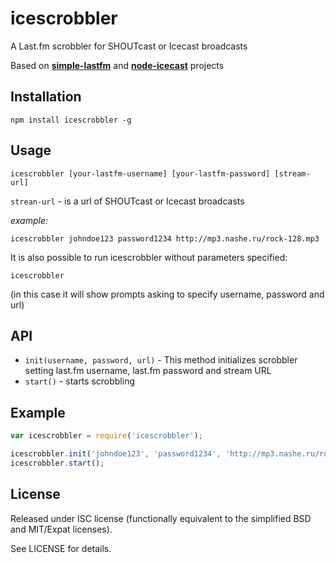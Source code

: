 # icescrobbler

A Last.fm scrobbler for SHOUTcast or Icecast broadcasts

Based on **[simple-lastfm](https://github.com/atomjack/simple-lastfm)** and **[node-icecast](https://github.com/TooTallNate/node-icecast)** projects

## Installation 

```
npm install icescrobbler -g
```

## Usage

```
icescrobbler [your-lastfm-username] [your-lastfm-password] [stream-url]
```

`strean-url` - is a url of SHOUTcast or Icecast broadcasts

*example:*

```
icescrobbler johndoe123 password1234 http://mp3.nashe.ru/rock-128.mp3
```

It is also possible to run icescrobbler without parameters specified:

```
icescrobbler 
```

(in this case it will show prompts asking to specify username, password and url)

## API

* `init(username, password, url)` - This method initializes scrobbler setting last.fm username, last.fm password and stream URL 
* `start()` - starts scrobbling 

## Example

```javascript
var icescrobbler = require('icescrobbler');

icescrobbler.init('johndoe123', 'password1234', 'http://mp3.nashe.ru/rock-128.mp3');
icescrobbler.start();
```


## License

Released under ISC license (functionally equivalent to the simplified BSD and MIT/Expat licenses). 

See LICENSE for details.

